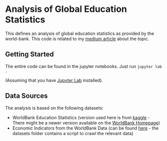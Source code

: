 # Analysis of Global Education Statistics

This defines an analysis of global education statistics as provided by the world-bank. This code is related to my [medium article](https://medium.com/@felixnext92) about the topic.

## Getting Started

The entire code can be found in the jupyter notebooks. Just run `jupyter lab .`

(Assuming that you have [Jupyter Lab](https://jupyterlab.readthedocs.io/en/stable/) installed).

## Data Sources

The analysis is based on the following datasets:

* WorldBank Education Statistics (version used here is from [kaggle](https://www.kaggle.com/theworldbank/education-statistics/version/45#) - There might be a newer version available on the [WorldBank Homepage](https://datatopics.worldbank.org/education/home))
* Economic Indicators from the WorldBank Data (can be found [here](https://data.worldbank.org/indicator) - the datasets folder contains a script to crawl the relevant data)
